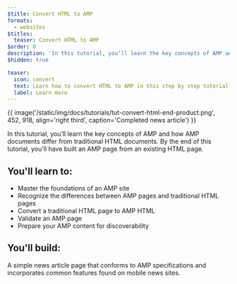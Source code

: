 ```yaml
---
$title: Convert HTML to AMP
formats:
  - websites
$titles:
  teaser: Convert HTML to AMP
$order: 0
description: 'In this tutorial, you’ll learn the key concepts of AMP and how AMP documents differ from traditional HTML documents. By the end of this tutorial'
$hidden: true

teaser:
  icon: convert
  text: Learn how to convert HTML to AMP in this step by step tutorial.
  label: Learn more
---
```


{{ image('/static/img/docs/tutorials/tut-convert-html-end-product.png', 452, 918, align='right third', caption='Completed news article') }}

In this tutorial, you’ll learn the key concepts of AMP and how AMP documents differ from traditional HTML documents.  By the end of this tutorial, you'll have built an AMP page from an existing HTML page.

## You'll learn to:

- Master the foundations of an AMP site
- Recognize the differences between AMP pages and traditional HTML pages
- Convert a traditional HTML page to AMP HTML
- Validate an AMP page
- Prepare your AMP content for discoverability

## You'll build:

A simple news article page that conforms to AMP specifications and incorporates common features found on mobile news sites.
